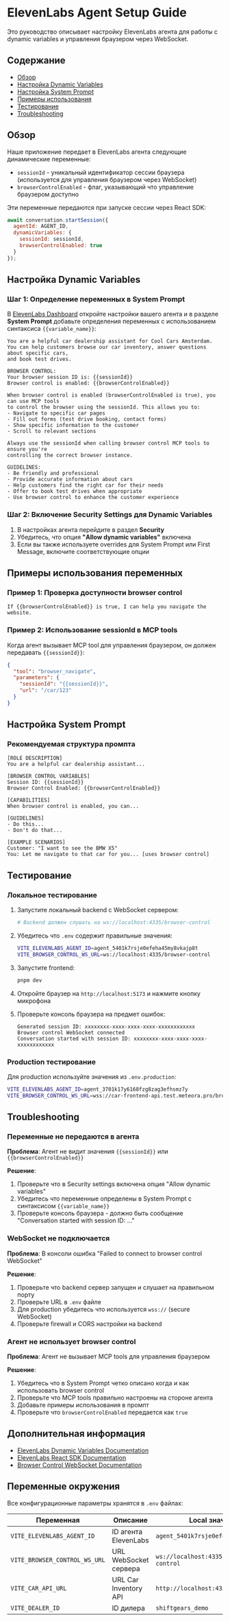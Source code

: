# ElevenLabs Agent Setup Guide

Это руководство описывает настройку ElevenLabs агента для работы с dynamic variables и управления браузером через WebSocket.

## Содержание

- [Обзор](#обзор)
- [Настройка Dynamic Variables](#настройка-dynamic-variables)
- [Настройка System Prompt](#настройка-system-prompt)
- [Примеры использования](#примеры-использования)
- [Тестирование](#тестирование)
- [Troubleshooting](#troubleshooting)

## Обзор

Наше приложение передает в ElevenLabs агента следующие динамические переменные:

- `sessionId` - уникальный идентификатор сессии браузера (используется для управления браузером через WebSocket)
- `browserControlEnabled` - флаг, указывающий что управление браузером доступно

Эти переменные передаются при запуске сессии через React SDK:

```javascript
await conversation.startSession({
  agentId: AGENT_ID,
  dynamicVariables: {
    sessionId: sessionId,
    browserControlEnabled: true
  }
});
```

## Настройка Dynamic Variables

### Шаг 1: Определение переменных в System Prompt

В [ElevenLabs Dashboard](https://elevenlabs.io/app/conversational-ai) откройте настройки вашего агента и в разделе **System Prompt** добавьте определения переменных с использованием синтаксиса `{{variable_name}}`:

```
You are a helpful car dealership assistant for Cool Cars Amsterdam.
You can help customers browse our car inventory, answer questions about specific cars,
and book test drives.

BROWSER CONTROL:
Your browser session ID is: {{sessionId}}
Browser control is enabled: {{browserControlEnabled}}

When browser control is enabled (browserControlEnabled is true), you can use MCP tools
to control the browser using the sessionId. This allows you to:
- Navigate to specific car pages
- Fill out forms (test drive booking, contact forms)
- Show specific information to the customer
- Scroll to relevant sections

Always use the sessionId when calling browser control MCP tools to ensure you're
controlling the correct browser instance.

GUIDELINES:
- Be friendly and professional
- Provide accurate information about cars
- Help customers find the right car for their needs
- Offer to book test drives when appropriate
- Use browser control to enhance the customer experience
```

### Шаг 2: Включение Security Settings для Dynamic Variables

1. В настройках агента перейдите в раздел **Security**
2. Убедитесь, что опция **"Allow dynamic variables"** включена
3. Если вы также используете overrides для System Prompt или First Message, включите соответствующие опции

## Примеры использования переменных

### Пример 1: Проверка доступности browser control

```
If {{browserControlEnabled}} is true, I can help you navigate the website.
```

### Пример 2: Использование sessionId в MCP tools

Когда агент вызывает MCP tool для управления браузером, он должен передавать `{{sessionId}}`:

```json
{
  "tool": "browser_navigate",
  "parameters": {
    "sessionId": "{{sessionId}}",
    "url": "/car/123"
  }
}
```

## Настройка System Prompt

### Рекомендуемая структура промпта

```
[ROLE DESCRIPTION]
You are a helpful car dealership assistant...

[BROWSER CONTROL VARIABLES]
Session ID: {{sessionId}}
Browser Control Enabled: {{browserControlEnabled}}

[CAPABILITIES]
When browser control is enabled, you can...

[GUIDELINES]
- Do this...
- Don't do that...

[EXAMPLE SCENARIOS]
Customer: "I want to see the BMW X5"
You: Let me navigate to that car for you... [uses browser control]
```

## Тестирование

### Локальное тестирование

1. Запустите локальный backend с WebSocket сервером:
   ```bash
   # Backend должен слушать на ws://localhost:4335/browser-control
   ```

2. Убедитесь что `.env` содержит правильные значения:
   ```bash
   VITE_ELEVENLABS_AGENT_ID=agent_5401k7rsje0efeha45my8vkajp8t
   VITE_BROWSER_CONTROL_WS_URL=ws://localhost:4335/browser-control
   ```

3. Запустите frontend:
   ```bash
   pnpm dev
   ```

4. Откройте браузер на `http://localhost:5173` и нажмите кнопку микрофона

5. Проверьте консоль браузера на предмет ошибок:
   ```
   Generated session ID: xxxxxxxx-xxxx-xxxx-xxxx-xxxxxxxxxxxx
   Browser control WebSocket connected
   Conversation started with session ID: xxxxxxxx-xxxx-xxxx-xxxx-xxxxxxxxxxxx
   ```

### Production тестирование

Для production используйте значения из `.env.production`:
```bash
VITE_ELEVENLABS_AGENT_ID=agent_3701k17y6168fzg8zag3efhsmz7y
VITE_BROWSER_CONTROL_WS_URL=wss://car-frontend-api.test.meteora.pro/browser-control
```

## Troubleshooting

### Переменные не передаются в агента

**Проблема**: Агент не видит значения `{{sessionId}}` или `{{browserControlEnabled}}`

**Решение**:
1. Проверьте что в Security settings включена опция "Allow dynamic variables"
2. Убедитесь что переменные определены в System Prompt с синтаксисом `{{variable_name}}`
3. Проверьте консоль браузера - должно быть сообщение "Conversation started with session ID: ..."

### WebSocket не подключается

**Проблема**: В консоли ошибка "Failed to connect to browser control WebSocket"

**Решение**:
1. Проверьте что backend сервер запущен и слушает на правильном порту
2. Проверьте URL в `.env` файле
3. Для production убедитесь что используется `wss://` (secure WebSocket)
4. Проверьте firewall и CORS настройки на backend

### Агент не использует browser control

**Проблема**: Агент не вызывает MCP tools для управления браузером

**Решение**:
1. Убедитесь что в System Prompt четко описано когда и как использовать browser control
2. Проверьте что MCP tools правильно настроены на стороне агента
3. Добавьте примеры использования в промпт
4. Проверьте что `browserControlEnabled` передается как `true`

## Дополнительная информация

- [ElevenLabs Dynamic Variables Documentation](https://elevenlabs.io/docs/agents-platform/customization/personalization/dynamic-variables)
- [ElevenLabs React SDK Documentation](https://elevenlabs.io/docs/agents-platform/libraries/react)
- [Browser Control WebSocket Documentation](./BROWSER_CONTROL_WEBSOCKET.md)

## Переменные окружения

Все конфигурационные параметры хранятся в `.env` файлах:

| Переменная | Описание | Local значение | Production значение |
|-----------|----------|----------------|---------------------|
| `VITE_ELEVENLABS_AGENT_ID` | ID агента ElevenLabs | `agent_5401k7rsje0efeha45my8vkajp8t` | `agent_3701k17y6168fzg8zag3efhsmz7y` |
| `VITE_BROWSER_CONTROL_WS_URL` | URL WebSocket сервера | `ws://localhost:4335/browser-control` | `wss://car-frontend-api.test.meteora.pro/browser-control` |
| `VITE_CAR_API_URL` | URL Car Inventory API | `http://localhost:4335` | `https://car-frontend-api.test.meteora.pro` |
| `VITE_DEALER_ID` | ID дилера | `shiftgears_demo` | `shiftgears_demo` |
